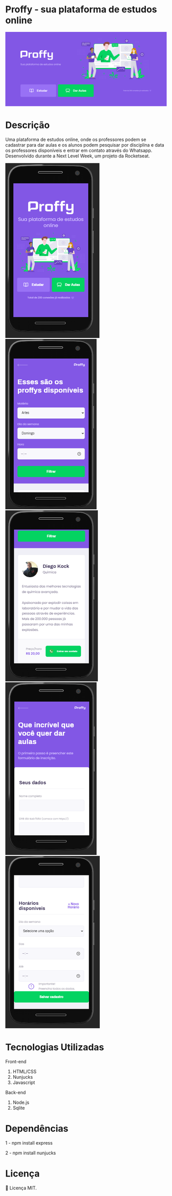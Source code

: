 # Proffy - sua plataforma de estudos online

<img src="https://github.com/mariporcidonio/nextLevelWeek2/blob/master/images/web1.PNG">

# Descrição

Uma plataforma de estudos online, onde os professores podem se cadastrar para dar aulas e os alunos podem pesquisar por disciplina e data os professores disponíveis e entrar em contato através do Whatsapp.
Desenvolvido durante a Next Level Week, um projeto da Rocketseat.

<img src="https://github.com/mariporcidonio/nextLevelWeek2/blob/master/images/mobile1.PNG">
<img src="https://github.com/mariporcidonio/nextLevelWeek2/blob/master/images/mobile2.PNG">
<img src="https://github.com/mariporcidonio/nextLevelWeek2/blob/master/images/mobile3.PNG">
<img src="https://github.com/mariporcidonio/nextLevelWeek2/blob/master/images/mobile4.PNG">
<img src="https://github.com/mariporcidonio/nextLevelWeek2/blob/master/images/mobile5.PNG">

# Tecnologias Utilizadas

Front-end

1. HTML/CSS
2. Nunjucks
3. Javascript

Back-end

1. Node.js
2. Sqlite

# Dependências

1 - npm install express

2 - npm install nunjucks


# Licença

:book: Licença MIT.
